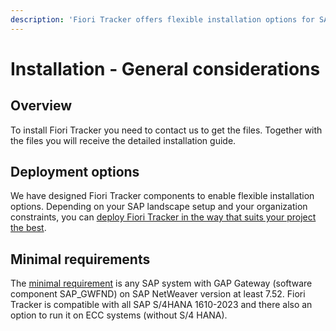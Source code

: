 ```yaml
---
description: 'Fiori Tracker offers flexible installation options for SAP landscapes. Follow component-specific guides.'
---
```

# Installation - General considerations


## Overview

To install Fiori Tracker you need to contact us to get the files. Together with the files you will receive the detailed installation guide. 

## Deployment options

We have designed Fiori Tracker components to enable flexible installation options. Depending on your SAP landscape setup and your organization constraints, you can [deploy Fiori Tracker in the way that suits your project the best](inst/dep.md).

## Minimal requirements

The [minimal requirement](inst/min.md) is any SAP system with GAP Gateway (software component SAP_GWFND) on SAP NetWeaver version at least 7.52. Fiori Tracker is compatible with all SAP S/4HANA 1610-2023 and there also an option to run it on ECC systems (without S/4 HANA).





